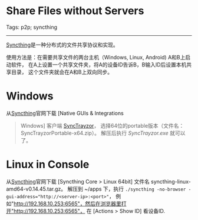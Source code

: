 # Share Files without Servers
Tags: p2p; syncthing

------

[Syncthing](https://syncthing.net/)是一种分布式的文件共享协议和实现。

使用方法是：在需要共享文件的两台主机（Windows, Linux, Android) A和B上启动软件，
在A上设置一个共享文件夹，将A的设备ID告诉B，B输入ID后设置本机共享目录，
这个文件夹就会在A和B上双向同步。

# Windows

从[Syncthing](https://syncthing.net/)官网下载 [Native GUIs & Integrations
> Windows] 客户端 [SyncTrayzor](https://github.com/canton7/SyncTrayzor)，
选择64位的portable版本（文件名：SyncTrayzorPortable-x64.zip）。
解压后执行 *SyncTrayzor.exe* 就可以了。

# Linux in Console

从[Syncthing](https://syncthing.net/)官网下载 [Syncthing Core > Linux 64bit]
文件名 syncthing-linux-amd64-v0.14.45.tar.gz。
解压到 ~/apps 下，执行 `./syncthing -no-browser -gui-address="http://<server-ip>:<port>"`，
例如"http://192.168.10.253:6565"，然后在浏览器里打开"http://192.168.10.253:6565"，
在 [Actions > Show ID] 看设备ID.

